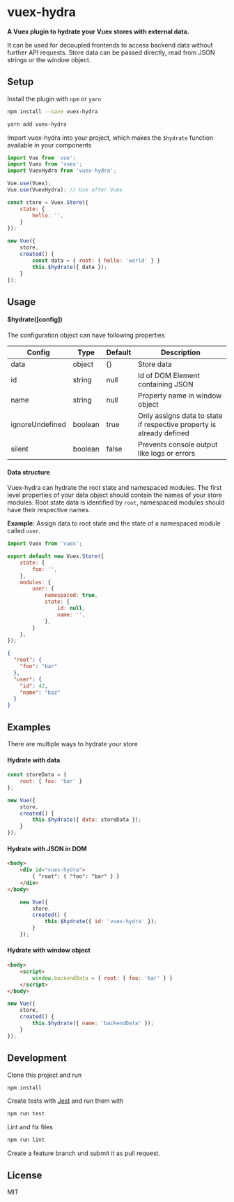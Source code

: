 # vuex-hydra

**A Vuex plugin to hydrate your Vuex stores with external data.**

It can be used for decoupled frontends to access backend data without further API requests.
Store data can be passed directly, read from JSON strings or the window object.

## Setup

Install the plugin with `npm` or `yarn`
```bash
npm install --save vuex-hydra
```
```bash
yarn add vuex-hydra
```

Import vuex-hydra into your project, 
which makes the `$hydrate` function available in your components
```javascript
import Vue from 'vue';
import Vuex from 'vuex';
import VuexHydra from 'vuex-hydra';

Vue.use(Vuex);
Vue.use(VuexHydra); // Use after Vuex

const store = Vuex.Store({
    state: {
        hello: '',
    }
});

new Vue({
    store,
    created() {
        const data = { root: { hello: 'world' } }
        this.$hydrate({ data });
    }
});
```

## Usage

#### $hydrate([config])


The configuration object can have following properties

|Config|Type|Default|Description|
|---|---|---|---|
|data|object|{}|Store data|
|id|string|null|Id of DOM Element containing JSON|
|name|string|null|Property name in window object|
|ignoreUndefined|boolean|true|Only assigns data to state if respective property is already defined|
|silent|boolean|false|Prevents console output like logs or errors|

#### Data structure

Vuex-hydra can hydrate the root state and namespaced modules.
The first level properties of your data object should contain the names of your store modules.
Root state data is identified by `root`, namespaced modules should have their respective names.

**Example:** Assign data to root state and the state of a namespaced module called `user`.

```javascript
import Vuex from 'vuex';

export default new Vuex.Store({
    state: {
        foo: '',
    },
    modules: {
        user: {
            namespaced: true,
            state: {
                id: null,
                name: '',
            },
        }
    },
});
```

```json
{
  "root": {
    "foo": "bar"
  },
  "user": {
    "id": 42,
    "name": "baz"
  }
}
```

## Examples

There are multiple ways to hydrate your store

#### Hydrate with data

```javascript
const storeData = {
    root: { foo: 'bar' }
};

new Vue({
    store,
    created() {
        this.$hydrate({ data: storeData });
    }
});
```

#### Hydrate with JSON in DOM

```html
<body>
    <div id="vuex-hydra">
        { "root": { "foo": "bar" } }
    </div>
</body>
```

```javascript
    new Vue({
        store,
        created() {
            this.$hydrate({ id: 'vuex-hydra' });
        }
    });
```

#### Hydrate with window object

```html
<body>
    <script>
        window.backendData = { root: { foo: 'bar' } }
    </script>
</body>
```

```javascript
new Vue({
    store,
    created() {
        this.$hydrate({ name: 'backendData' });
    }
});
```

## Development

Clone this project and run 
```bash
npm install
```

Create tests with [Jest](https://jestjs.io/docs/en/getting-started) and run them with
```bash
npm run test
```

Lint and fix files
```bash
npm run lint
```

Create a feature branch und submit it as pull request.

## License

MIT